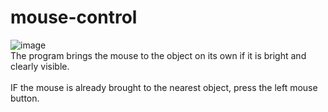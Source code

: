 # mouse-control
![image](https://github.com/localhost-four/AI-control-mouse/assets/119116574/400357e3-98bc-48c3-9d39-ae52c7f17b4b)
<br>
The program brings the mouse to the object on its own if it is bright and clearly visible.<br>
<br>
IF the mouse is already brought to the nearest object, press the left mouse button.<br>
